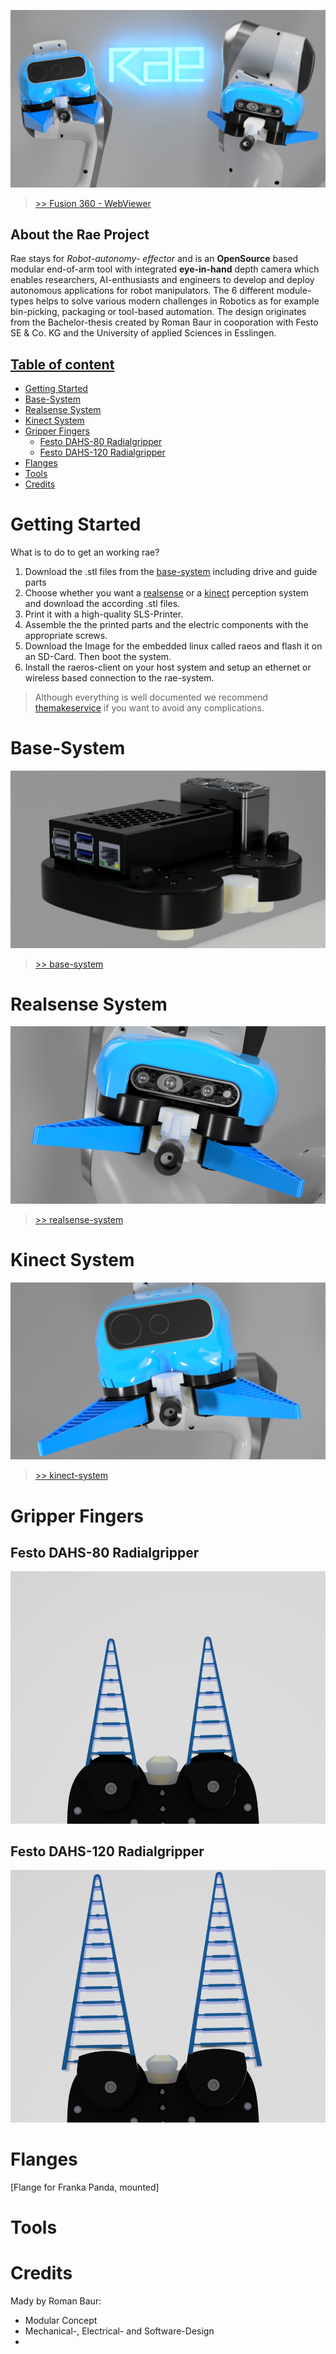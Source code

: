 ![](imgs/rae-header-image.PNG)
>[>> Fusion 360 - WebViewer](https://a360.co/2W6mHcp)

## About the Rae Project
Rae stays for *Robot-autonomy-
effector* and is an __OpenSource__ based modular end-of-arm tool with integrated __eye-in-hand__ depth camera which enables researchers, AI-enthusiasts and engineers to develop and deploy autonomous applications for robot manipulators. The 6 different module-types helps to solve various modern challenges in Robotics as for example bin-picking, packaging or tool-based automation. The design originates from the Bachelor-thesis created by Roman Baur in cooporation with Festo SE & Co. KG and the University of applied Sciences in Esslingen.

## [Table of content](#table-of-content)

- [Getting Started](#getting-started)
- [Base-System](#base-system)
- [Realsense System](#realsense-system)
- [Kinect System](#kinect-system)
- [Gripper Fingers](#gripper-fingers)
  - [Festo DAHS-80 Radialgripper](#festo-dahs-80-radialgripper)
  - [Festo DAHS-120 Radialgripper](#festo-dahs-120-radialgripper)
- [Flanges](#flanges)
- [Tools](#tools)
- [Credits](#credits)

# Getting Started
What is to do to get an working rae?

1. Download the .stl files from the [base-system](base-system) including drive and guide parts
2. Choose whether you want a [realsense](perception-modules/realsense) or a [kinect](perception-modules/kinect) perception system and download the according .stl files.
3. Print it with a high-quality SLS-Printer.
4. Assemble the the printed parts and the electric components with the appropriate screws.
5. Download the Image for the embedded linux called raeos and flash it on an SD-Card. Then boot the system.
6. Install the raeros-client on your host system and setup an ethernet or wireless based connection to the rae-system.

> Although everything is well documented we recommend [themakeservice](#) if you want to avoid any complications.

# Base-System
![](imgs/rae-base-system.png)

> [>> base-system](base-system)

# Realsense System

![](imgs/rae-realsense-system.PNG)

> [>> realsense-system](perception-modules/realsense)


# Kinect System
![](imgs/rae-kinect-system.PNG)
> [>> kinect-system](perception-modules/kinect)

# Gripper Fingers
## Festo DAHS-80 Radialgripper
![](gripper-modules/radialgripper80/imgs/radialgripper80-with-base.PNG)
## Festo DAHS-120 Radialgripper
![](gripper-modules/radialgripper120/imgs/radialgripper120-with-base.PNG)
# Flanges
[Flange for Franka Panda, mounted]

# Tools

# Credits
Mady by Roman Baur:
* Modular Concept
* Mechanical-, Electrical- and Software-Design
* 
